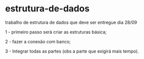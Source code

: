 # estrutura-de-dados
trabalho de estrutura de dados que deve ser entregue dia 28/09

1 - primeiro passo será criar as estruturas básica; 

2 - fazer a conexão com banco; 

3 - Integrar todas as partes (obs a parte que exigirá mais tempo).
